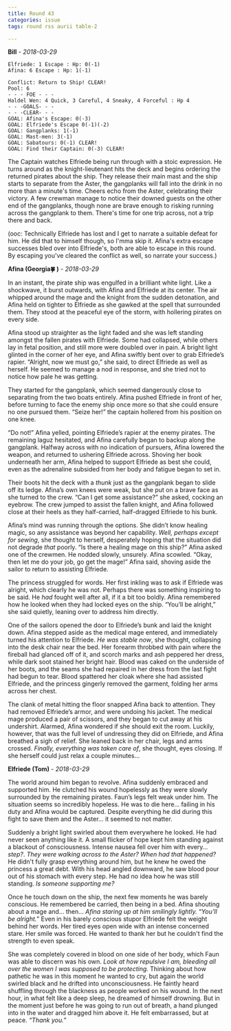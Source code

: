 ```yaml
---
title: Round 43
categories: issue
tags: round rss aurii table-2

---
```


**Bill** - *2018-03-29*

```
Elfriede: 1 Escape : Hp: 0(-1)
Afina: 6 Escape : Hp: 1(-1)
```

```
Conflict: Return to Ship! CLEAR!
Pool: 6
- - - FOE - - -
Haldel Wen: 4 Quick, 3 Careful, 4 Sneaky, 4 Forceful : Hp 4
- - -GOALS- - - 
- - -CLEAR- - -
GOAL: Afina's Escape: 0(-3)
GOAL: Elfriede's Escape 0(-1)(-2)
GOAL: Gangplanks: 1(-1) 
GOAL: Mast-men: 3(-1)
GOAL: Sabatours: 0(-1) CLEAR!
GOAL: Find their Captain: 0(-3) CLEAR!
```

The Captain watches Elfriede being run through with a stoic expression. He turns around as the knight-lieutenant hits the deck and begins ordering the returned pirates about the ship. They release their main mast and the ship starts to separate from the Aster, the gangplanks will fall into the drink in no more than a minute's time. Cheers echo from the Aster, celebrating their victory. A few crewman manage to notice their downed guests on the other end of the gangplanks, though none are brave enough to risking running across the gangplank to them. There's time for one trip across, not a trip there and back. 

(ooc: Technically Elfriede has lost and I get to narrate a suitable defeat for him. He did that to himself though, so I'mma skip it. Afina's extra escape successes bled over into Elfriede's, both are able to escape in this round. By escaping you've cleared the conflict as well, so narrate your success.)

**Afina (Georgia🍀 )** - *2018-03-29*

In an instant, the pirate ship was engulfed in a brilliant white light. Like a shockwave, it burst outwards, with Afina and Elfriede at its center. The air whipped around the mage and the knight from the sudden detonation, and Afina held on tighter to Elfriede as she gawked at the spell that surrounded them. They stood at the peaceful eye of the storm, with hollering pirates on every side. 

Afina stood up straighter as the light faded and she was left standing amongst the fallen pirates with Elfriede. Some had collapsed, while others lay in fetal position, and still more were doubled over in pain. A bright light glinted in the corner of her eye, and Afina swiftly bent over to grab Elfriede’s rapier. “Alright, now we must go,” she said, to direct Elfriede as well as herself. He seemed to manage a nod in response, and she tried not to notice how pale he was getting. 

They started for the gangplank, which seemed dangerously close to separating from the two boats entirely. Afina pushed Elfriede in front of her, before turning to face the enemy ship once more so that she could ensure no one pursued them. “Seize her!” the captain hollered from his position on one knee.

“Do not!” Afina yelled, pointing Elfriede’s rapier at the enemy pirates. The remaining laguz hesitated, and Afina carefully began to backup along the gangplank. Halfway across with no indication of pursuers, Afina lowered the weapon, and returned to ushering Elfriede across. Shoving her book underneath her arm, Afina helped to support Elfriede as best she could, even as the adrenaline subsided from her body and fatigue began to set in. 

Their boots hit the deck with a _thunk_ just as the gangplank began to slide off its ledge. Afina’s own knees were weak, but she put on a brave face as she turned to the crew. “Can I get some assistance?” she asked, cocking an eyebrow. The crew jumped to assist the fallen knight, and Afina followed close at their heels as they half-carried, half-dragged Elfriede to his bunk. 

Afina’s mind was running through the options. She didn’t know healing magic, so any assistance was beyond her capability. _Well, perhaps except for sewing_, she thought to herself, desperately hoping that the situation did not degrade _that_ poorly. “Is there a healing mage on this ship?” Afina asked one of the crewmen. He nodded slowly, unsurely. Afina scowled. “Okay, then let me do your job, go get the mage!” Afina said, shoving aside the sailor to return to assisting Elfriede. 

The princess struggled for words. Her first inkling was to ask if Elfriede was alright, which clearly he was not. Perhaps there was something inspiring to be said. He _had_ fought well after all, if it a bit too boldly. Afina remembered how he looked when they had locked eyes on the ship. “You’ll be alright,” she said quietly, leaning over to address him directly.

One of the sailors opened the door to Elfriede’s bunk and laid the knight down. Afina stepped aside as the medical mage entered, and immediately turned his attention to Elfriede. _He was stable now_, she thought, collapsing into the desk chair near the bed. Her forearm throbbed with pain where the fireball had glanced off of it, and scorch marks and ash peppered her dress, while dark soot stained her bright hair. Blood was caked on the underside of her boots, and the seams she had repaired in her dress from the last fight had begun to tear. Blood spattered her cloak where she had assisted Elfriede, and the princess gingerly removed the garment, folding her arms across her chest.

The clank of metal hitting the floor snapped Afina back to attention. They had removed Elfriede’s armor, and were undoing his jacket. The medical mage produced a pair of scissors, and they began to cut away at his undershirt. Alarmed, Afina wondered if she should exit the room. Luckily, however, that was the full level of undressing they did on Elfriede, and Afina breathed a sigh of relief. She leaned back in her chair, legs and arms crossed. _Finally, everything was taken care of_, she thought, eyes closing. If she herself could just relax a couple minutes…

**Elfriede (Tom)** - *2018-03-29*

The world around him began to revolve. Afina suddenly embraced and supported him. He clutched his wound hopelessly as they were slowly surrounded by the remaining pirates. Faun’s legs felt weak under him. The situation seems so incredibly hopeless. He was to die here... failing in his duty and Afina would be captured. Despite everything he did during this fight to save them and the Aster… it seemed to not matter.

Suddenly a bright light swirled about them everywhere he looked. He had never seen anything like it. A small flicker of hope kept him standing against a blackout of consciousness. Intense nausea fell over him with every… *step?*. *They were walking across to the Aster? When had that happened?* He didn't fully grasp everything around him, but he knew he owed the princess a great debt. With his head angled downward, he saw blood pour out of his stomach with every step. He had no idea how he was still standing. *Is someone supporting me?* 

Once he touch down on the ship, the next few moments he was barely conscious. He remembered be carried, then being in a bed. Afina shouting about a mage and... then… *Afina staring up at him smilingly lightly.* “*You’ll be alright.*” Even in his barely conscious stupor Elfriede felt the weight behind her words. Her tired eyes open wide with an intense concerned stare. Her smile was forced. He wanted to thank her but he couldn't find the strength to even speak.

She was completely covered in blood on one side of her body, which Faun was able to discern was his own. *Look at how repulsive I am, bleeding all over the women I was supposed to be protecting.* Thinking about how pathetic he was in this moment he wanted to cry, but again the world swirled black and he drifted into unconsciousness. He faintly heard shuffling through the blackness as people worked on his wound. In the next hour, in what felt like a deep sleep, he dreamed of himself drowning. But in the moment just before he was going to run out of breath, a hand plunged into in the water and dragged him above it. He felt embarrassed, but at peace. *“Thank you.”*



<!-- re.findall('a.*?(?=a|$)', t+'x') -->